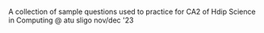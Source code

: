 A collection of sample questions used to practice for CA2 of Hdip Science in Computing @ atu sligo nov/dec '23 
